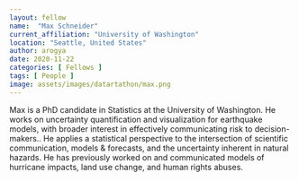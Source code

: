 ```yaml
---
layout: fellow
name:  "Max Schneider"
current_affiliation: "University of Washington"
location: "Seattle, United States"
author: arogya
date: 2020-11-22
categories: [ Fellows ]
tags: [ People ]
image: assets/images/datartathon/max.png
---
```


Max is a PhD candidate in Statistics at the University of Washington. He works on uncertainty quantification and visualization for earthquake models, with broader interest in effectively communicating risk to decision-makers.. He applies a statistical perspective to the intersection of scientific communication, models & forecasts, and the uncertainty inherent in natural hazards. He has previously worked on and communicated models of hurricane impacts, land use change, and human rights abuses.

